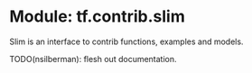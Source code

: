 <div itemscope itemtype="http://developers.google.com/ReferenceObject">
<meta itemprop="name" content="tf.contrib.slim" />
<meta itemprop="path" content="Stable" />
</div>

# Module: tf.contrib.slim

Slim is an interface to contrib functions, examples and models.

<!-- Placeholder for "Used in" -->

TODO(nsilberman): flesh out documentation.

